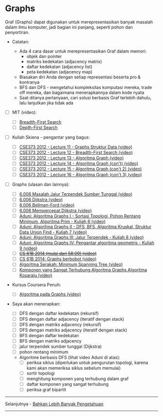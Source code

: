 # Graphs

Graf (Graphs) dapat digunakan untuk merepresentasikan banyak masalah dalam ilmu komputer, jadi bagian ini panjang, seperti pohon dan penyortiran.

- Catatan:

  - Ada 4 cara dasar untuk merepresentasikan Graf dalam memori:
    - objek dan pointer
    - matriks kedekatan (adjacency matrix)
    - daftar kedekatan (adjacency list)
    - peta kedekatan (adjacency map)
  - Biasakan diri Anda dengan setiap representasi beserta pro & kontranya
  - BFS dan DFS - mengetahui kompleksitas komputasi mereka, trade off mereka, dan bagaimana menerapkannya dalam kode nyata
  - Saat ditanya pertanyaan, cari solusi berbasis Graf terlebih dahulu, lalu lanjutkan jika tidak ada

- [ ] MIT (video):

  - [ ] [Breadth-First Search](https://www.youtube.com/watch?v=s-CYnVz-uh4&list=PLUl4u3cNGP61Oq3tWYp6V_F-5jb5L2iHb&index=13)
  - [ ] [Depth-First Search](https://www.youtube.com/watch?v=AfSk24UTFS8&list=PLUl4u3cNGP61Oq3tWYp6V_F-5jb5L2iHb&index=14)

- [ ] Kuliah Skiena - pengantar yang bagus:

  - [ ] [CSE373 2012 - Lecture 11 - Graphs Struktur Data (video)](https://www.youtube.com/watch?v=OiXxhDrFruw&list=PLOtl7M3yp-DV69F32zdK7YJcNXpTunF2b&index=11)
  - [ ] [CSE373 2012 - Lecture 12 - Breadth-First Search (video)](https://www.youtube.com/watch?v=g5vF8jscteo&list=PLOtl7M3yp-DV69F32zdK7YJcNXpTunF2b&index=12)
  - [ ] [CSE373 2012 - Lecture 13 - Algoritma Graph (video)](https://www.youtube.com/watch?v=S23W6eTcqdY&list=PLOtl7M3yp-DV69F32zdK7YJcNXpTunF2b&index=13)
  - [ ] [CSE373 2012 - Lecture 14 - Algoritma Graph (con't) (video)](https://www.youtube.com/watch?v=WitPBKGV0HY&index=14&list=PLOtl7M3yp-DV69F32zdK7YJcNXpTunF2b)
  - [ ] [CSE373 2012 - Lecture 15 - Algoritma Graph (con't 2) (video)](https://www.youtube.com/watch?v=ia1L30l7OIg&index=15&list=PLOtl7M3yp-DV69F32zdK7YJcNXpTunF2b)
  - [ ] [CSE373 2012 - Lecture 16 - Algoritma Graph (con't 3) (video)](https://www.youtube.com/watch?v=jgDOQq6iWy8&index=16&list=PLOtl7M3yp-DV69F32zdK7YJcNXpTunF2b)

- [ ] Graphs (ulasan dan lainnya):

  - [ ] [6.006 Masalah Jalur Terpendek Sumber Tunggal (video)](https://www.youtube.com/watch?v=Aa2sqUhIn-E&index=15&list=PLUl4u3cNGP61Oq3tWYp6V_F-5jb5L2iHb)
  - [ ] [6.006 Dijkstra (video)](https://www.youtube.com/watch?v=2E7MmKv0Y24&index=16&list=PLUl4u3cNGP61Oq3tWYp6V_F-5jb5L2iHb)
  - [ ] [6.006 Bellman-Ford (video)](https://www.youtube.com/watch?v=ozsuci5pIso&list=PLUl4u3cNGP61Oq3tWYp6V_F-5jb5L2iHb&index=17)
  - [ ] [6.006 Mempercepat Dijkstra (video)](https://www.youtube.com/watch?v=CHvQ3q_gJ7E&list=PLUl4u3cNGP61Oq3tWYp6V_F-5jb5L2iHb&index=18)
  - [ ] [Aduni: Algoritma Graphs I - Sortasi Topologi, Pohon Rentang Minimum, Algoritma Prim - Kuliah 6 (video)](https://www.youtube.com/watch?v=i_AQT_XfvD8&index=6&list=PLFDnELG9dpVxQCxuD-9BSy2E7BWY3t5Sm)
  - [ ] [Aduni: Algoritma Graphs II - DFS, BFS, Algoritma Kruskal, Struktur Data Union Find - Kuliah 7 (video)](https://www.youtube.com/watch?v=ufj5_bppBsA&list=PLFDnELG9dpVxQCxuD-9BSy2E7BWY3t5Sm&index=7)
  - [ ] [Aduni: Algoritma Graphs III: Jalur Terpendek - Kuliah 8 (video)](https://www.youtube.com/watch?v=DiedsPsMKXc&list=PLFDnELG9dpVxQCxuD-9BSy2E7BWY3t5Sm&index=8)
  - [ ] [Aduni: Algoritma Graphs IV: Pengantar algoritma geometris - Kuliah 9 (video)](https://www.youtube.com/watch?v=XIAQRlNkJAw&list=PLFDnELG9dpVxQCxuD-9BSy2E7BWY3t5Sm&index=9)
  - [ ] ~~[CS 61B 2014 (mulai dari 58:09) (video)](https://youtu.be/dgjX4HdMI-Q?list=PL-XXv-cvA_iAlnI-BQr9hjqADPBtujFJd&t=3489)~~
  - [ ] [CS 61B 2014: Graphs berbobot (video)](https://archive.org/details/ucberkeley_webcast_zFbq8vOZ_0k)
  - [ ] [Algoritma Serakah: Minimum Spanning Tree (video)](https://www.youtube.com/watch?v=tKwnms5iRBU&index=16&list=PLUl4u3cNGP6317WaSNfmCvGym2ucw3oGp)
  - [ ] [Komponen yang Sangat Terhubung Algoritma Graphs Algoritma Kosaraju (video)](https://www.youtube.com/watch?v=RpgcYiky7uw)

- Kursus Coursera Penuh:

  - [ ] [Algoritma pada Graphs (video)](https://www.coursera.org/learn/algorithms-on-graphs/home/welcome)

- Saya akan menerapkan:
  - [ ] DFS dengan daftar kedekatan (rekursif)
  - [ ] DFS dengan daftar adjacency (iteratif dengan stack)
  - [ ] DFS dengan matriks adjacency (rekursif)
  - [ ] DFS dengan matriks adjacency (iteratif dengan stack)
  - [ ] BFS dengan daftar kedekatan
  - [ ] BFS dengan matriks adjacency
  - [ ] jalur terpendek sumber tunggal (Dijkstra)
  - [ ] pohon rentang minimum
  - Algoritme berbasis DFS (lihat video Aduni di atas):
    - [ ] periksa siklus (diperlukan untuk pengurutan topologi, karena kami akan memeriksa siklus sebelum memulai)
    - [ ] sortir topologi
    - [ ] menghitung komponen yang terhubung dalam graf
    - [ ] daftar komponen yang sangat terhubung
    - [ ] periksa graf bipartit

---

Selanjutnya - [Bahkan Lebih Banyak Pengetahuan](bahkan-lebih-banyak-pengetahuan.md)

---
